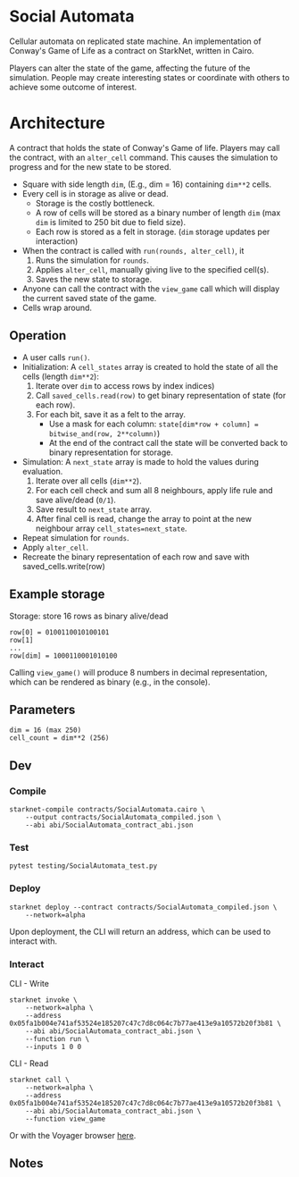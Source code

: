 # Social Automata
Cellular automata on replicated state machine.
An implementation of Conway's Game of Life as a contract on StarkNet, written
in Cairo.

Players can alter the state of the game, affecting the future of the simulation.
People may create interesting states or coordinate with others to achieve some
outcome of interest.

# Architecture

A contract that holds the state of Conway's Game of life. Players may call the contract,
with an `alter_cell` command. This causes the simulation to progress and for the new state to
be stored.

- Square with side length `dim`, (E.g., dim = 16) containing `dim**2` cells.
- Every cell is in storage as alive or dead.
    - Storage is the costly bottleneck.
    - A row of cells will be stored as a binary number of length `dim` (max `dim` is
    limited to 250 bit due to field size).
    - Each row is stored as a felt in storage. (`dim` storage updates per interaction)
- When the contract is called with `run(rounds, alter_cell)`, it
    1. Runs the simulation for `rounds`.
    2. Applies `alter_cell`, manually giving live to the specified cell(s).
    3. Saves the new state to storage.
- Anyone can call the contract with the `view_game` call which will display the current
saved state of the game.
- Cells wrap around.

## Operation

- A user calls `run()`.
- Initialization: A `cell_states` array is created to hold the state of all the cells
(length `dim**2`):
    1. Iterate over `dim` to access rows by index indices)
    2. Call `saved_cells.read(row)` to get binary representation of state (for each row).
    3. For each bit, save it as a felt to the array.
        - Use a mask for each column: `state[dim*row + column] = bitwise_and(row, 2**column)`)
        - At the end of the contract call the state will be converted back to binary
        representation for storage.
- Simulation: A `next_state` array is made to hold the values during evaluation.
    1. Iterate over all cells (``dim**2``).
    2. For each cell check and sum all 8 neighbours, apply life rule and save alive/dead (`0/1`).
    3. Save result to `next_state` array.
    4. After final cell is read, change the array to point at the new neighbour array
    `cell_states=next_state`.
- Repeat simulation for `rounds`.
- Apply `alter_cell`.
- Recreate the binary representation of each row and save with saved_cells.write(row)


## Example storage

Storage: store 16 rows as binary alive/dead
```
row[0] = 0100110010100101
row[1]
...
row[dim] = 1000110001010100
```
Calling `view_game()` will produce 8 numbers in decimal representation, which
can be rendered as binary (e.g., in the console).

## Parameters

```
dim = 16 (max 250)
cell_count = dim**2 (256)
```

## Dev

### Compile

```
starknet-compile contracts/SocialAutomata.cairo \
    --output contracts/SocialAutomata_compiled.json \
    --abi abi/SocialAutomata_contract_abi.json
```

### Test

```
pytest testing/SocialAutomata_test.py
```

### Deploy

```
starknet deploy --contract contracts/SocialAutomata_compiled.json \
    --network=alpha
```
Upon deployment, the CLI will return an address, which can be used
to interact with.

### Interact

CLI - Write
```
starknet invoke \
    --network=alpha \
    --address 0x05fa1b004e741af53524e185207c47c7d8c064c7b77ae413e9a10572b20f3b81 \
    --abi abi/SocialAutomata_contract_abi.json \
    --function run \
    --inputs 1 0 0
```
CLI - Read
```
starknet call \
    --network=alpha \
    --address 0x05fa1b004e741af53524e185207c47c7d8c064c7b77ae413e9a10572b20f3b81 \
    --abi abi/SocialAutomata_contract_abi.json \
    --function view_game
```
Or with the Voyager browser [here](https://voyager.online/contract/0x05fa1b004e741af53524e185207c47c7d8c064c7b77ae413e9a10572b20f3b81).

## Notes


